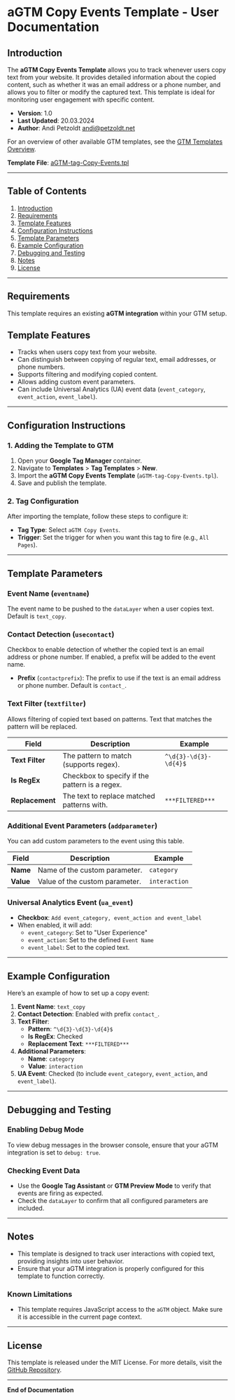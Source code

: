 # aGTM Copy Events Template - User Documentation

## Introduction

The **aGTM Copy Events Template** allows you to track whenever users copy text from your website. It provides detailed information about the copied content, such as whether it was an email address or a phone number, and allows you to filter or modify the captured text. This template is ideal for monitoring user engagement with specific content.

- **Version**: 1.0
- **Last Updated**: 20.03.2024
- **Author**: Andi Petzoldt <andi@petzoldt.net>

For an overview of other available GTM templates, see the [GTM Templates Overview](../../README-gtm-templates.md).

**Template File**: [aGTM-tag-Copy-Events.tpl](./aGTM-tag-Copy-Events.tpl)

---

## Table of Contents

1. [Introduction](#introduction)
2. [Requirements](#requirements)
3. [Template Features](#template-features)
4. [Configuration Instructions](#configuration-instructions)
5. [Template Parameters](#template-parameters)
6. [Example Configuration](#example-configuration)
7. [Debugging and Testing](#debugging-and-testing)
8. [Notes](#notes)
9. [License](#license)

---

## Requirements

This template requires an existing **aGTM integration** within your GTM setup.

## Template Features

- Tracks when users copy text from your website.
- Can distinguish between copying of regular text, email addresses, or phone numbers.
- Supports filtering and modifying copied content.
- Allows adding custom event parameters.
- Can include Universal Analytics (UA) event data (`event_category`, `event_action`, `event_label`).

---

## Configuration Instructions

### 1. Adding the Template to GTM

1. Open your **Google Tag Manager** container.
2. Navigate to **Templates** > **Tag Templates** > **New**.
3. Import the **aGTM Copy Events Template** (`aGTM-tag-Copy-Events.tpl`).
4. Save and publish the template.

### 2. Tag Configuration

After importing the template, follow these steps to configure it:

- **Tag Type**: Select `aGTM Copy Events`.
- **Trigger**: Set the trigger for when you want this tag to fire (e.g., `All Pages`).

---

## Template Parameters

### Event Name (`eventname`)

The event name to be pushed to the `dataLayer` when a user copies text. Default is `text_copy`.

### Contact Detection (`usecontact`)

Checkbox to enable detection of whether the copied text is an email address or phone number. If enabled, a prefix will be added to the event name.

- **Prefix** (`contactprefix`): The prefix to use if the text is an email address or phone number. Default is `contact_`.

### Text Filter (`textfilter`)

Allows filtering of copied text based on patterns. Text that matches the pattern will be replaced.

| Field            | Description                                         | Example               |
|------------------|-----------------------------------------------------|-----------------------|
| **Text Filter**  | The pattern to match (supports regex).              | `^\d{3}-\d{3}-\d{4}$` |
| **Is RegEx**     | Checkbox to specify if the pattern is a regex.      |                       |
| **Replacement**  | The text to replace matched patterns with.          | `***FILTERED***`      |

### Additional Event Parameters (`addparameter`)

You can add custom parameters to the event using this table.

| Field      | Description                        | Example     |
|------------|------------------------------------|-------------|
| **Name**   | Name of the custom parameter.      | `category`  |
| **Value**  | Value of the custom parameter.     | `interaction`|

### Universal Analytics Event (`ua_event`)

- **Checkbox**: `Add event_category, event_action and event_label`
- When enabled, it will add:
  - `event_category`: Set to "User Experience"
  - `event_action`: Set to the defined `Event Name`
  - `event_label`: Set to the copied text.

---

## Example Configuration

Here’s an example of how to set up a copy event:

1. **Event Name**: `text_copy`
2. **Contact Detection**: Enabled with prefix `contact_`.
3. **Text Filter**:
   - **Pattern**: `^\d{3}-\d{3}-\d{4}$`
   - **Is RegEx**: Checked
   - **Replacement Text**: `***FILTERED***`
4. **Additional Parameters**:
   - **Name**: `category`
   - **Value**: `interaction`
5. **UA Event**: Checked (to include `event_category`, `event_action`, and `event_label`).

---

## Debugging and Testing

### Enabling Debug Mode
To view debug messages in the browser console, ensure that your aGTM integration is set to `debug: true`.

### Checking Event Data
- Use the **Google Tag Assistant** or **GTM Preview Mode** to verify that events are firing as expected.
- Check the `dataLayer` to confirm that all configured parameters are included.

---

## Notes

- This template is designed to track user interactions with copied text, providing insights into user behavior.
- Ensure that your aGTM integration is properly configured for this template to function correctly.

### Known Limitations
- This template requires JavaScript access to the `aGTM` object. Make sure it is accessible in the current page context.

---

## License

This template is released under the MIT License. For more details, visit the [GitHub Repository](https://github.com/Andiministrator/aGTM/).

---

**End of Documentation**